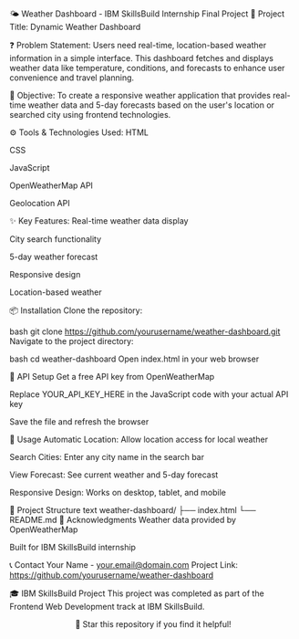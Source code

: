 🌤️ Weather Dashboard - IBM SkillsBuild Internship Final Project
🎯 Project Title:
Dynamic Weather Dashboard

❓ Problem Statement:
Users need real-time, location-based weather information in a simple interface. This dashboard fetches and displays weather data like temperature, conditions, and forecasts to enhance user convenience and travel planning.

🎯 Objective:
To create a responsive weather application that provides real-time weather data and 5-day forecasts based on the user's location or searched city using frontend technologies.

⚙️ Tools & Technologies Used:
HTML

CSS

JavaScript

OpenWeatherMap API

Geolocation API

✨ Key Features:
Real-time weather data display

City search functionality

5-day weather forecast

Responsive design

Location-based weather

📦 Installation
Clone the repository:

bash
git clone https://github.com/yourusername/weather-dashboard.git
Navigate to the project directory:

bash
cd weather-dashboard
Open index.html in your web browser

🔧 API Setup
Get a free API key from OpenWeatherMap

Replace YOUR_API_KEY_HERE in the JavaScript code with your actual API key

Save the file and refresh the browser

🎯 Usage
Automatic Location: Allow location access for local weather

Search Cities: Enter any city name in the search bar

View Forecast: See current weather and 5-day forecast

Responsive Design: Works on desktop, tablet, and mobile

📁 Project Structure
text
weather-dashboard/
├── index.html
└── README.md
🙏 Acknowledgments
Weather data provided by OpenWeatherMap

Built for IBM SkillsBuild internship

📞 Contact
Your Name - your.email@domain.com
Project Link: https://github.com/yourusername/weather-dashboard

🎓 IBM SkillsBuild Project
This project was completed as part of the Frontend Web Development track at IBM SkillsBuild.

<div align="center">
🌟 Star this repository if you find it helpful!
</div>

